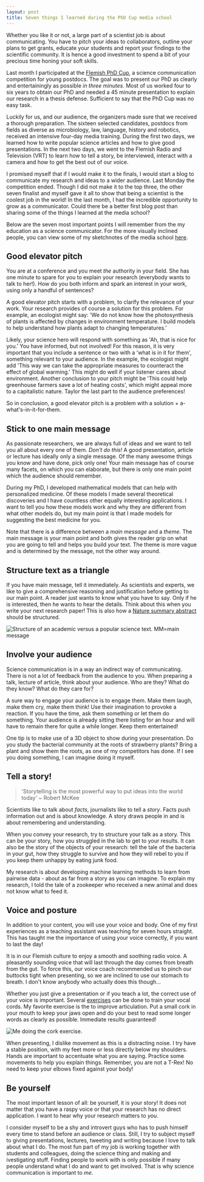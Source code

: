 ```yaml
---
layout: post
title: Seven things I learned during the PhD Cup media school
---
```


Whether you like it or not, a large part of a scientist job is about communicating. You have to pitch your ideas to collaborators, outline your plans to get grants, educate your students and report your findings to the scientific community. It is hence a good investment to spend a bit of your precious time honing your soft skills.

Last month I participated at the [Flemish PhD Cup](http://www.vlaamsephdcup.be/), a science communication competition for young postdocs. The goal was to present our PhD as clearly and entertainingly as possible *in three minutes*. Most of us worked four to six years to obtain our PhD and needed a 45 minute presentation to explain our research in a thesis defense. Sufficient to say that the PhD Cup was no easy task.

Luckily for us, and our audience, the organizers made sure that we received a thorough preparation. The sixteen selected candidates, postdocs from fields as diverse as microbiology, law, language, history and robotics, received an intensive four-day media training. During the first two days, we learned how to write popular science articles and how to give good presentations. In the next two days, we went to the Flemish Radio and Television (VRT) to learn how to tell a story, be interviewed, interact with a camera and how to get the best out of our voice.

I promised myself that if I would make it to the finals, I would start a blog to communicate my research and ideas to a wider audience. Last Monday the competition ended. Though I did not make it to the top three, the other seven finalist and myself gave it all to show that being a scientist is the coolest job in the world! In the last month, I had the incredible opportunity to grow as a communicator. Could there be a better first blog post than sharing some of the things I learned at the media school?

Below are the seven most important points I will remember from the my education as a science communicator. For the more visually inclined people, you can view some of my sketchnotes of the media school [here](https://drive.google.com/file/d/0B-WzNfc6RqhaQVRFZkhEOWlnejA/view?usp=sharing). 

## Good elevator pitch

You are at a conference and you meet *the* authority in your field. She has one minute to spare for you to explain your research (everybody wants to talk to her!). How do you both inform and spark an interest in your work, using only a handful of sentences?

A good elevator pitch starts with a problem, to clarify the relevance of your work. Your research provides of course a solution for this problem. For example, an ecologist might say: 'We do not know how the photosynthesis of plants is affected by changes in environment temperature. I build models to help understand how plants adapt to changing temperatures.'

Likely, your science hero will respond with something as 'Ah, that is nice for you.' You have informed, but not involved! For this reason, it is very important that you include a sentence or two with a 'what is in it for them', something relevant to your audience. In the example, the ecologist might add 'This way we can take the appropriate measures to counteract the effect of global warming.' This might do well if your listener cares about environment. Another conclusion to your pitch might be 'This could help greenhouse farmers save a lot of heating costs', which might appeal more to a capitalistic nature. Taylor the last part to the audience preferences!

So in conclusion, a good elevator pitch is a problem with a solution + a-what's-in-it-for-them.

## Stick to one main message

As passionate researchers, we are always full of ideas and we want to tell you all about every one of them. *Don't do this!* A good presentation, article or lecture has ideally only a single message. Of the many awesome things you know and have done, pick only one! Your main message has of course many facets, on which you can elaborate, but there is only one main point which the audience should remember.

During my PhD, I developed mathematical models that can help with personalized medicine. Of these models I made several theoretical discoveries and I have countless other equally interesting applications. I want to tell you how these models work and why they are different from what other models do, but my main point is that I made models for suggesting the best medicine for you.

Note that there is a difference between a *main message* and a *theme*. The main message is your main point and both gives the reader grip on what you are going to tell and helps you build your text. The theme is more vague and is determined by the message, not the other way around.

## Structure text as a triangle

If you have main message, tell it immediately. As scientists and experts, we like to give a comprehensive reasoning and justification before getting to our main point. A reader just wants to know what you have to say. Only if he is interested, then he wants to hear the details. Think about this when you write your next research paper! This is also how a [Nature summary abstract](https://cbs.umn.edu/sites/cbs.umn.edu/files/public/downloads/Annotated_Nature_abstract.pdf) should be structured.

![Structure of an academic versus a popular science text. MM=main message](../images/2017-10-7-Media-school/triangle.png)

## Involve your audience

Science communication is in a way an indirect way of communicating. There is not a lot of feedback from the audience to you. When preparing a talk, lecture of article, think about your audience. Who are they? What do they know? What do they care for?

A sure way to engage your audience is to engage them. Make them laugh, make them cry, make them think! Use their imagination to provoke a reaction. If you have the time, ask them something or let them do something. Your audience is already sitting there listing for an hour and will have to remain there for quite a while longer. Keep them entertained!

One tip is to make use of a 3D object to show during your presentation. Do you study the bacterial community at the roots of strawberry plants? Bring a plant and show them the roots, as one of my competitors has done. If I see you doing something, I can imagine doing it myself.

## Tell a story!

> 'Storytelling is the most powerful way to put ideas into the world today' ~ Robert McKee

Scientists like to talk about *facts*, journalists like to tell a *story*. Facts push information out and is about knowledge. A story draws people in and is about remembering and understanding.

When you convey your research, try to structure your talk as a story. This can be your story, how you struggled in the lab to get to your results. It can also be the story of the objects of your research: tell the tale of the bacteria in your gut, how they struggle to survive and how they will rebel to you if you keep them unhappy by eating junk food.

My research is about developing machine learning methods to learn from pairwise data - about as far from a story as you can imagine. To explain my research, I told the tale of a zookeeper who received a new animal and does not know what to feed it.

## Voice and posture

In addition to your content, you will use your voice and body. One of my first experiences as a teaching assistant was teaching for seven hours straight. This has taught me the importance of using your voice correctly, if you want to last the day!

It is in our Flemish culture to enjoy a smooth and soothing radio voice. A pleasantly sounding voice that will last through the day comes from breath from the gut. To force this, our voice coach recommended us to pinch our buttocks tight when presenting, so we are inclined to use our stomach to breath. I don't know anybody who actually does this though...

Whether you just give a presentation or if you teach a lot, the correct use of your voice is important. Several [exercises](http://www.quickanddirtytips.com/business-career/public-speaking/vocal-exercises-for-better-public-speaking) can be done to train your vocal cords. My favorite exercise is the to improve articulation. Put a small cork in your mouth to keep your jaws open and do your best to read some longer words as clearly as possible. Immediate results guaranteed!

![Me doing the cork exercise.](https://pbs.twimg.com/media/DJ_NafDWkAAlC-G.jpg:large)

When presenting, I dislike movement as this is a distracting noise. I try have a stable position, with my feet more or less directly below my shoulders. Hands are important to accentuate what you are saying. Practice some movements to help you explain things. Remember, you are not a T-Rex! No need to keep your elbows fixed against your body!

## Be yourself

The most important lesson of all: be yourself, it is your story! It does not matter that you have a raspy voice or that your research has no direct application. I want to hear why your research matters to *you*.

I consider myself to be a shy and introvert guys who has to push himself every time to stand before an audience or class. Still, I try to subject myself to giving presentations, lectures, tweeting and writing because I love to talk about what I do. The most fun part of my job is working together with students and colleagues, doing the science thing and making and ivestigating stuff. Finding people to work with is only possible if many people understand what I do and want to get involved. That is why science communication is important to *me*.
